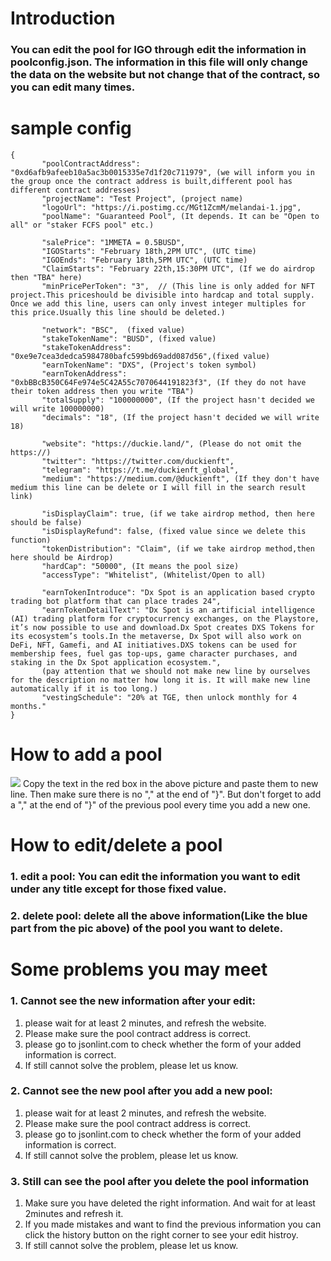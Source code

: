 # Introduction 
### You can edit the pool for IGO through edit the information in poolconfig.json. The information in this file will only change the data on the website but not change that of the contract, so you can edit many times.
# sample config

    {
           "poolContractAddress": "0xd6afb9afeeb10a5ac3b0015335e7d1f20c711979", (we will inform you in the group once the contract address is built,different pool has different contract addresses)
           "projectName": "Test Project", (project name)
           "logoUrl": "https://i.postimg.cc/MGt1ZcmM/melandai-1.jpg", 
           "poolName": "Guaranteed Pool", (It depends. It can be "Open to all" or "staker FCFS pool" etc.)
    
           "salePrice": "1MMETA = 0.5BUSD",
           "IGOStarts": "February 18th,2PM UTC", (UTC time)
           "IGOEnds": "February 18th,5PM UTC", (UTC time)
           "ClaimStarts": "February 22th,15:30PM UTC", (If we do airdrop then "TBA" here)
           "minPricePerToken": "3",  // (This line is only added for NFT project.This priceshould be divisible into hardcap and total supply. Once we add this line, users can only invest integer multiples for this price.Usually this line should be deleted.)
     
           "network": "BSC",  (fixed value)
           "stakeTokenName": "BUSD", (fixed value)
           "stakeTokenAddress": "0xe9e7cea3dedca5984780bafc599bd69add087d56",(fixed value)
           "earnTokenName": "DXS", (Project's token symbol)
           "earnTokenAddress": "0xbBBcB350C64Fe974e5C42A55c7070644191823f3", (If they do not have their token address then you write "TBA")
           "totalSupply": "100000000", (If the project hasn't decided we will write 100000000)
           "decimals": "18", (If the project hasn't decided we will write 18)
     
           "website": "https://duckie.land/", (Please do not omit the https://)
           "twitter": "https://twitter.com/duckienft",
           "telegram": "https://t.me/duckienft_global",
           "medium": "https://medium.com/@duckienft", (If they don't have medium this line can be delete or I will fill in the search result link)
     
           "isDisplayClaim": true, (if we take airdrop method, then here should be false)
           "isDisplayRefund": false, (fixed value since we delete this function)
           "tokenDistribution": "Claim", (if we take airdrop method,then here should be Airdrop)
           "hardCap": "50000", (It means the pool size)
           "accessType": "Whitelist", (Whitelist/Open to all)
     
           "earnTokenIntroduce": "Dx Spot is an application based crypto trading bot platform that can place trades 24",
           "earnTokenDetailText": "Dx Spot is an artificial intelligence (AI) trading platform for cryptocurrency exchanges, on the Playstore, it’s now possible to use and download.Dx Spot creates DXS Tokens for its ecosystem’s tools.In the metaverse, Dx Spot will also work on DeFi, NFT, Gamefi, and AI initiatives.DXS tokens can be used for membership fees, fuel gas top-ups, game character purchases, and staking in the Dx Spot application ecosystem.", 
           (pay attention that we should not make new line by ourselves for the description no matter how long it is. It will make new line automatically if it is too long.)
           "vestingSchedule": "20% at TGE, then unlock monthly for 4 months."
    }

# How to add a pool
![](https://cheersland.s3.ap-southeast-1.amazonaws.com/docs/cheersland+pic/cheersland.png)
Copy the text in the red box in the above picture and paste them to new line. Then make sure there is no "," at the end of "}". But don't forget to add a "," at the end of "}" of the previous pool every time you add a new one.
# How to edit/delete a pool
### 1. edit a pool: You can edit the information you want to edit under any title except for those fixed value.
### 2. delete pool: delete all the above information(Like the blue part from the pic above) of the pool you want to delete. 
# Some problems you may meet
### 1. Cannot see the new information after your edit: 
1. please wait for at least 2 minutes, and refresh the website.
2. Please make sure the pool contract address is correct.
3. please go to jsonlint.com to check whether the form of your added information is correct.
4. If still cannot solve the problem, please let us know.
### 2. Cannot see the new pool after you add a new pool:
1. please wait for at least 2 minutes, and refresh the website.
2. Please make sure the pool contract address is correct.
4. please go to jsonlint.com to check whether the form of your added information is correct.
5. If still cannot solve the problem, please let us know.
### 3. Still can see the pool after you delete the pool information
1. Make sure you have deleted the right information. And wait for at least 2minutes and refresh it.
2. If you made mistakes and want to find the previous information you can click the history button on the right corner to see your edit histroy.
3. If still cannot solve the problem, please let us know.

